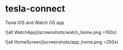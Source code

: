 # tesla-connect
Tesla iOS and Watch OS app

![alt WatchApp](screenshots/watch_home.png =100x)

![alt HomeScreen](screenshots/app_home.png =250x)
